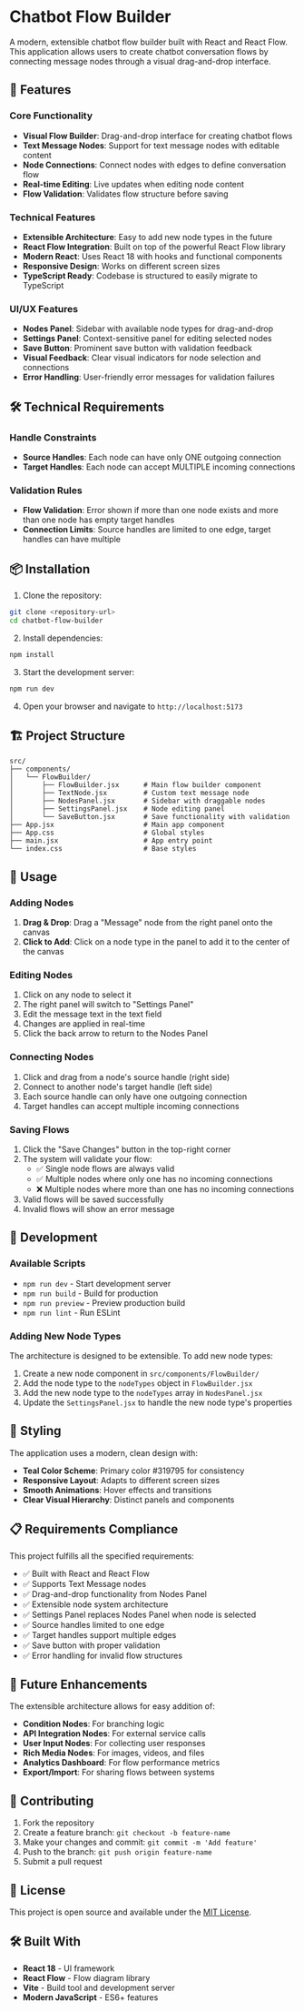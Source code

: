 # Chatbot Flow Builder

A modern, extensible chatbot flow builder built with React and React Flow. This application allows users to create chatbot conversation flows by connecting message nodes through a visual drag-and-drop interface.

## 🚀 Features

### Core Functionality
- **Visual Flow Builder**: Drag-and-drop interface for creating chatbot flows
- **Text Message Nodes**: Support for text message nodes with editable content
- **Node Connections**: Connect nodes with edges to define conversation flow
- **Real-time Editing**: Live updates when editing node content
- **Flow Validation**: Validates flow structure before saving

### Technical Features
- **Extensible Architecture**: Easy to add new node types in the future
- **React Flow Integration**: Built on top of the powerful React Flow library
- **Modern React**: Uses React 18 with hooks and functional components
- **Responsive Design**: Works on different screen sizes
- **TypeScript Ready**: Codebase is structured to easily migrate to TypeScript

### UI/UX Features
- **Nodes Panel**: Sidebar with available node types for drag-and-drop
- **Settings Panel**: Context-sensitive panel for editing selected nodes
- **Save Button**: Prominent save button with validation feedback
- **Visual Feedback**: Clear visual indicators for node selection and connections
- **Error Handling**: User-friendly error messages for validation failures

## 🛠️ Technical Requirements

### Handle Constraints
- **Source Handles**: Each node can have only ONE outgoing connection
- **Target Handles**: Each node can accept MULTIPLE incoming connections

### Validation Rules
- **Flow Validation**: Error shown if more than one node exists and more than one node has empty target handles
- **Connection Limits**: Source handles are limited to one edge, target handles can have multiple

## 📦 Installation

1. Clone the repository:
```bash
git clone <repository-url>
cd chatbot-flow-builder
```

2. Install dependencies:
```bash
npm install
```

3. Start the development server:
```bash
npm run dev
```

4. Open your browser and navigate to `http://localhost:5173`

## 🏗️ Project Structure

```
src/
├── components/
│   └── FlowBuilder/
│       ├── FlowBuilder.jsx      # Main flow builder component
│       ├── TextNode.jsx         # Custom text message node
│       ├── NodesPanel.jsx       # Sidebar with draggable nodes
│       ├── SettingsPanel.jsx    # Node editing panel
│       └── SaveButton.jsx       # Save functionality with validation
├── App.jsx                      # Main app component
├── App.css                      # Global styles
├── main.jsx                     # App entry point
└── index.css                    # Base styles
```

## 🎯 Usage

### Adding Nodes
1. **Drag & Drop**: Drag a "Message" node from the right panel onto the canvas
2. **Click to Add**: Click on a node type in the panel to add it to the center of the canvas

### Editing Nodes
1. Click on any node to select it
2. The right panel will switch to "Settings Panel"
3. Edit the message text in the text field
4. Changes are applied in real-time
5. Click the back arrow to return to the Nodes Panel

### Connecting Nodes
1. Click and drag from a node's source handle (right side)
2. Connect to another node's target handle (left side)
3. Each source handle can only have one outgoing connection
4. Target handles can accept multiple incoming connections

### Saving Flows
1. Click the "Save Changes" button in the top-right corner
2. The system will validate your flow:
   - ✅ Single node flows are always valid
   - ✅ Multiple nodes where only one has no incoming connections
   - ❌ Multiple nodes where more than one has no incoming connections
3. Valid flows will be saved successfully
4. Invalid flows will show an error message

## 🔧 Development

### Available Scripts
- `npm run dev` - Start development server
- `npm run build` - Build for production
- `npm run preview` - Preview production build
- `npm run lint` - Run ESLint

### Adding New Node Types
The architecture is designed to be extensible. To add new node types:

1. Create a new node component in `src/components/FlowBuilder/`
2. Add the node type to the `nodeTypes` object in `FlowBuilder.jsx`
3. Add the new node type to the `nodeTypes` array in `NodesPanel.jsx`
4. Update the `SettingsPanel.jsx` to handle the new node type's properties

## 🎨 Styling

The application uses a modern, clean design with:
- **Teal Color Scheme**: Primary color #319795 for consistency
- **Responsive Layout**: Adapts to different screen sizes
- **Smooth Animations**: Hover effects and transitions
- **Clear Visual Hierarchy**: Distinct panels and components

## 📋 Requirements Compliance

This project fulfills all the specified requirements:

- ✅ Built with React and React Flow
- ✅ Supports Text Message nodes
- ✅ Drag-and-drop functionality from Nodes Panel
- ✅ Extensible node system architecture
- ✅ Settings Panel replaces Nodes Panel when node is selected
- ✅ Source handles limited to one edge
- ✅ Target handles support multiple edges
- ✅ Save button with proper validation
- ✅ Error handling for invalid flow structures

## 🚀 Future Enhancements

The extensible architecture allows for easy addition of:
- **Condition Nodes**: For branching logic
- **API Integration Nodes**: For external service calls
- **User Input Nodes**: For collecting user responses
- **Rich Media Nodes**: For images, videos, and files
- **Analytics Dashboard**: For flow performance metrics
- **Export/Import**: For sharing flows between systems

## 🤝 Contributing

1. Fork the repository
2. Create a feature branch: `git checkout -b feature-name`
3. Make your changes and commit: `git commit -m 'Add feature'`
4. Push to the branch: `git push origin feature-name`
5. Submit a pull request

## 📄 License

This project is open source and available under the [MIT License](LICENSE).

## 🛠️ Built With

- **React 18** - UI framework
- **React Flow** - Flow diagram library
- **Vite** - Build tool and development server
- **Modern JavaScript** - ES6+ features
